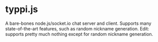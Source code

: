 typpi.js
========

A bare-bones node.js/socket.io chat server and client. Supports many state-of-the-art features, such as random nickname generation. Edit: supports pretty much nothing except for random nickname generation.
